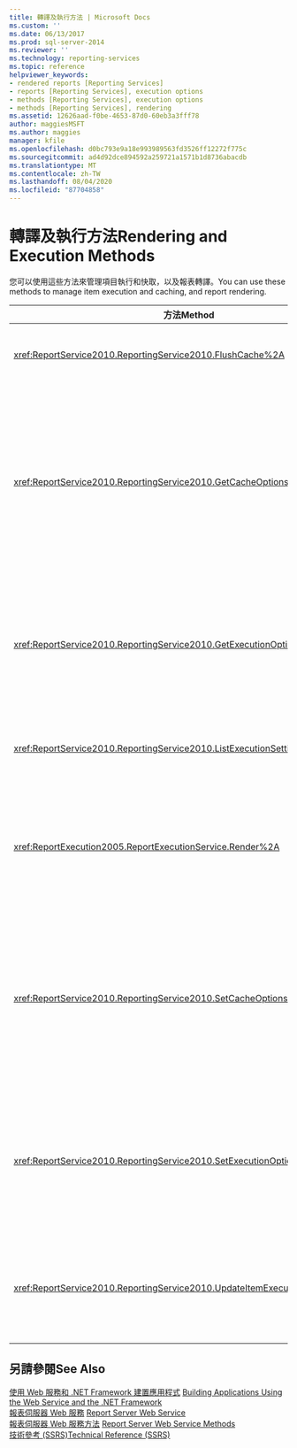 ```yaml
---
title: 轉譯及執行方法 | Microsoft Docs
ms.custom: ''
ms.date: 06/13/2017
ms.prod: sql-server-2014
ms.reviewer: ''
ms.technology: reporting-services
ms.topic: reference
helpviewer_keywords:
- rendered reports [Reporting Services]
- reports [Reporting Services], execution options
- methods [Reporting Services], execution options
- methods [Reporting Services], rendering
ms.assetid: 12626aad-f0be-4653-87d0-60eb3a3fff78
author: maggiesMSFT
ms.author: maggies
manager: kfile
ms.openlocfilehash: d0bc793e9a18e993989563fd3526ff12272f775c
ms.sourcegitcommit: ad4d92dce894592a259721a1571b1d8736abacdb
ms.translationtype: MT
ms.contentlocale: zh-TW
ms.lasthandoff: 08/04/2020
ms.locfileid: "87704858"
---
```

# <a name="rendering-and-execution-methods"></a><span data-ttu-id="80f4a-102">轉譯及執行方法</span><span class="sxs-lookup"><span data-stu-id="80f4a-102">Rendering and Execution Methods</span></span>
  <span data-ttu-id="80f4a-103">您可以使用這些方法來管理項目執行和快取，以及報表轉譯。</span><span class="sxs-lookup"><span data-stu-id="80f4a-103">You can use these methods to manage item execution and caching, and report rendering.</span></span>  
  
|<span data-ttu-id="80f4a-104">方法</span><span class="sxs-lookup"><span data-stu-id="80f4a-104">Method</span></span>|<span data-ttu-id="80f4a-105">動作</span><span class="sxs-lookup"><span data-stu-id="80f4a-105">Action</span></span>|  
|------------|------------|  
|<xref:ReportService2010.ReportingService2010.FlushCache%2A>|<span data-ttu-id="80f4a-106">使項目的快取失效。</span><span class="sxs-lookup"><span data-stu-id="80f4a-106">Invalidates the cache for an item.</span></span>|  
|<xref:ReportService2010.ReportingService2010.GetCacheOptions%2A>|<span data-ttu-id="80f4a-107">傳回項目的快取組態，以及描述項目快取複本到期時間的設定。</span><span class="sxs-lookup"><span data-stu-id="80f4a-107">Returns the cache configuration for an item and the settings that describe when the cached copy of the item expires.</span></span>|  
|<xref:ReportService2010.ReportingService2010.GetExecutionOptions%2A>|<span data-ttu-id="80f4a-108">傳回個別項目的執行選項及相關聯的設定。</span><span class="sxs-lookup"><span data-stu-id="80f4a-108">Returns the execution option and associated settings for an individual item.</span></span>|  
|<xref:ReportService2010.ReportingService2010.ListExecutionSettings%2A>|<span data-ttu-id="80f4a-109">傳回支援的執行設定清單。</span><span class="sxs-lookup"><span data-stu-id="80f4a-109">Returns a list of supported execution settings.</span></span>|  
|<xref:ReportExecution2005.ReportExecutionService.Render%2A>|<span data-ttu-id="80f4a-110">處理指定的報表，並依照指定的格式轉譯該報表。</span><span class="sxs-lookup"><span data-stu-id="80f4a-110">Processes the specified report and renders it in a specified format.</span></span>|  
|<xref:ReportService2010.ReportingService2010.SetCacheOptions%2A>|<span data-ttu-id="80f4a-111">設定要快取的項目，並提供指定項目快取複本到期時間的設定。</span><span class="sxs-lookup"><span data-stu-id="80f4a-111">Configures an item to be cached and provides settings that specify when the cached copy of the item expires.</span></span>|  
|<xref:ReportService2010.ReportingService2010.SetExecutionOptions%2A>|<span data-ttu-id="80f4a-112">設定指定之項目的執行選項及相關聯的執行屬性。</span><span class="sxs-lookup"><span data-stu-id="80f4a-112">Sets execution options and associated execution properties for a specified item.</span></span>|  
|<xref:ReportService2010.ReportingService2010.UpdateItemExecutionSnapshot%2A>|<span data-ttu-id="80f4a-113">產生指定之項目的項目執行快照集。</span><span class="sxs-lookup"><span data-stu-id="80f4a-113">Generates an item execution snapshot for a specified item.</span></span>|  
  
## <a name="see-also"></a><span data-ttu-id="80f4a-114">另請參閱</span><span class="sxs-lookup"><span data-stu-id="80f4a-114">See Also</span></span>  
 <span data-ttu-id="80f4a-115">[使用 Web 服務和 .NET Framework 建置應用程式](../net-framework/building-applications-using-the-web-service-and-the-net-framework.md) </span><span class="sxs-lookup"><span data-stu-id="80f4a-115">[Building Applications Using the Web Service and the .NET Framework](../net-framework/building-applications-using-the-web-service-and-the-net-framework.md) </span></span>  
 <span data-ttu-id="80f4a-116">[報表伺服器 Web 服務](../report-server-web-service.md) </span><span class="sxs-lookup"><span data-stu-id="80f4a-116">[Report Server Web Service](../report-server-web-service.md) </span></span>  
 <span data-ttu-id="80f4a-117">[報表伺服器 Web 服務方法](report-server-web-service-methods.md) </span><span class="sxs-lookup"><span data-stu-id="80f4a-117">[Report Server Web Service Methods](report-server-web-service-methods.md) </span></span>  
 [<span data-ttu-id="80f4a-118">技術參考 &#40;SSRS&#41;</span><span class="sxs-lookup"><span data-stu-id="80f4a-118">Technical Reference &#40;SSRS&#41;</span></span>](../../technical-reference-ssrs.md)  
  
  
